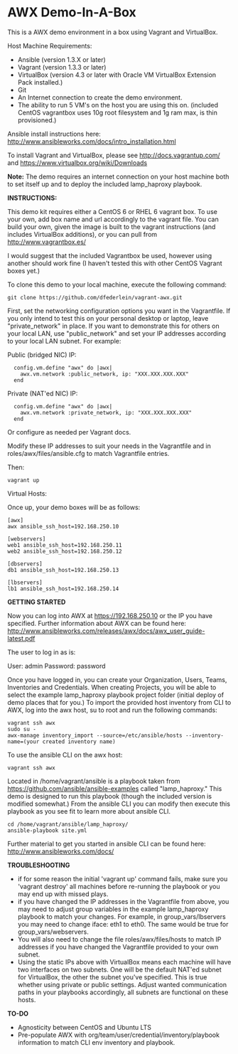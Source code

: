 AWX Demo-In-A-Box
=================

This is a AWX demo environment in a box using Vagrant and VirtualBox.

Host Machine Requirements:

- Ansible (version 1.3.X or later)
- Vagrant (version 1.3.3 or later)
- VirtualBox (version 4.3 or later with Oracle VM VirtualBox Extension Pack installed.)
- Git 
- An Internet connection to create the demo environment.
- The ability to run 5 VM's on the host you are using this on. (included CentOS vagrantbox uses 10g root filesystem and 1g ram max, is thin provisioned.)

Ansible install instructions here: http://www.ansibleworks.com/docs/intro_installation.html

To install Vagrant and VirtualBox, please see http://docs.vagrantup.com/ and https://www.virtualbox.org/wiki/Downloads

**Note:** The demo requires an internet connection on your host machine both to set itself up and to deploy the included lamp_haproxy playbook. 

**INSTRUCTIONS:**

This demo kit requires either a CentOS 6 or RHEL 6 vagrant box.  To use your own, add box name and url accordingly to the vagrant file. You can build your own, given the image is built to the vagrant instructions (and includes VirtualBox additions), or you can pull from http://www.vagrantbox.es/ 

I would suggest that the included Vagrantbox be used, however using another should work fine (I haven't tested this with other CentOS Vagrant boxes yet.)

To clone this demo to your local machine, execute the following command:
```
git clone https://github.com/dfederlein/vagrant-awx.git
```

First, set the networking configuration options you want in the Vagrantfile.  If you only intend to test this on your personal desktop or laptop, leave "private_network" in place.  If you want to demonstrate this for others on your local LAN, use "public_network" and set your IP addresses according to your local LAN subnet.  For example:

Public (bridged NIC) IP:
```
  config.vm.define "awx" do |awx|
    awx.vm.network :public_network, ip: "XXX.XXX.XXX.XXX"
  end
```
Private (NAT'ed NIC) IP:
```
  config.vm.define "awx" do |awx|
    awx.vm.network :private_network, ip: "XXX.XXX.XXX.XXX"
  end
```
Or configure as needed per Vagrant docs.

Modify these IP addresses to suit your needs in the Vagrantfile and in roles/awx/files/ansible.cfg to match Vagrantfile entries.

Then:
```
vagrant up
```

Virtual Hosts:

Once up, your demo boxes will be as follows:
```
[awx]
awx ansible_ssh_host=192.168.250.10

[webservers]
web1 ansible_ssh_host=192.168.250.11
web2 ansible_ssh_host=192.168.250.12

[dbservers]
db1 ansible_ssh_host=192.168.250.13

[lbservers]
lb1 ansible_ssh_host=192.168.250.14
```

**GETTING STARTED**

Now you can log into AWX at https://192.168.250.10 or the IP you have specified.  Further information about AWX can be found here: http://www.ansibleworks.com/releases/awx/docs/awx_user_guide-latest.pdf

The user to log in as is:

User: admin
Password: password

Once you have logged in, you can create your Organization, Users, Teams, Inventories and Credentials.  When creating Projects, you will be able to select the example lamp_haproxy playbook project folder (initial deploy of demo places that for you.)  To import the provided host inventory from CLI to AWX, log into the awx host, su to root and run the following commands:

```
vagrant ssh awx
sudo su -
awx-manage inventory_import --source=/etc/ansible/hosts --inventory-name=(your created inventory name)
```

To use the ansible CLI on the awx host:
```
vagrant ssh awx
```

Located in /home/vagrant/ansible is a playbook taken from https://github.com/ansible/ansible-examples called "lamp_haproxy."  This demo is designed to run this playbook (though the included version is modified somewhat.)  From the ansible CLI you can modify then execute this playbook as you see fit to learn more about ansible CLI.
```
cd /home/vagrant/ansible/lamp_haproxy/
ansible-playbook site.yml
```

Further material to get you started in ansible CLI can be found here:  http://www.ansibleworks.com/docs/

**TROUBLESHOOTING**

- if for some reason the initial 'vagrant up' command fails, make sure you 'vagrant destroy' all machines before re-running the playbook or you may end up with missed plays.
- if you have changed the IP addresses in the Vagrantfile from above, you may need to adjust group variables in the example lamp_haproxy playbook to match your changes.  For example, in group_vars/lbservers you may need to change iface: eth1 to eth0.  The same would be true for group_vars/webservers.
- You will also need to change the file roles/awx/files/hosts to match IP addresses if you have changed the Vagrantfile provided to your own subnet.
- Using the static IPs above with VirtualBox means each machine will have two interfaces on two subnets.  One will be the default NAT'ed subnet for VirtualBox, the other the subnet you've specified.  This is true whether using private or public settings.  Adjust wanted communication paths in your playbooks accordingly, all subnets are functional on these hosts.

**TO-DO**

- Agnosticity between CentOS and Ubuntu LTS
- Pre-populate AWX with org/team/user/credential/inventory/playbook information to match CLI env inventory and playbook.